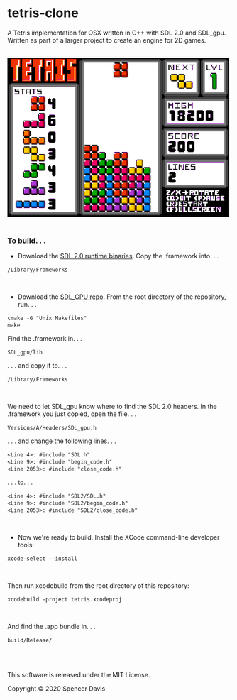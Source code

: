 # tetris-clone

A Tetris implementation for OSX written in C++ with SDL 2.0 and SDL_gpu.
<br />
Written as part of a larger project to create an engine for 2D games.
<br /><br />

![Gameplay Demo](demo/tetris-gameplay.gif)
<br /><br />


### To build. . . 

* Download the [SDL 2.0 runtime binaries](https://www.libsdl.org/download-2.0.php). Copy the .framework into. . .
```
/Library/Frameworks
```
<br />


* Download the [SDL_GPU repo](https://github.com/grimfang4/sdl-gpu). From the root directory of the repository, run. . .
```
cmake -G "Unix Makefiles"
make
```
Find the .framework in. . .
```
SDL_gpu/lib
```
. . . and copy it to. . .
```
/Library/Frameworks
```
<br />


We need to let SDL_gpu know where to find the SDL 2.0 headers. In the .framework you just copied, open the file. . .
```
Versions/A/Headers/SDL_gpu.h
```
. . . and change the following lines. . .
```
<Line 4>: #include "SDL.h"
<Line 9>: #include "begin_code.h"
<Line 2053>: #include "close_code.h"
```
. . . to. . .
```
<Line 4>: #include "SDL2/SDL.h"
<Line 9>: #include "SDL2/begin_code.h"
<Line 2053>: #include "SDL2/close_code.h"
```
<br />


* Now we're ready to build. Install the XCode command-line developer tools:
```
xcode-select --install
```
<br />

Then run xcodebuild from the root directory of this repository:
```
xcodebuild -project tetris.xcodeproj
```
<br />

And find the .app bundle in. . . 
```
build/Release/
```
<br /><br />

This software is released under the MIT License.

Copyright © 2020 Spencer Davis

